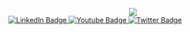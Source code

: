 <div id="header" align="center">
  <img src="https://media.giphy.com/media/OMFfLpauGoT4c/giphy.gif"/>
</div>

<div>
  </div>
<div id="badges">
  <a href="www.linkedin.com/in/gabriellvitor">
    <img src="https://img.shields.io/badge/LinkedIn-blue?style=for-the-badge&logo=linkedin&logoColor=white" alt="LinkedIn Badge"/>
  </a>
  <a href="your-youtube-URL">
    <img src="https://img.shields.io/badge/YouTube-red?style=for-the-badge&logo=youtube&logoColor=white" alt="Youtube Badge"/>
  </a>
  <a href="your-twitter-URL">
    <img src="https://img.shields.io/badge/Twitter-blue?style=for-the-badge&logo=twitter&logoColor=white" alt="Twitter Badge"/>
  </a>
</div>
